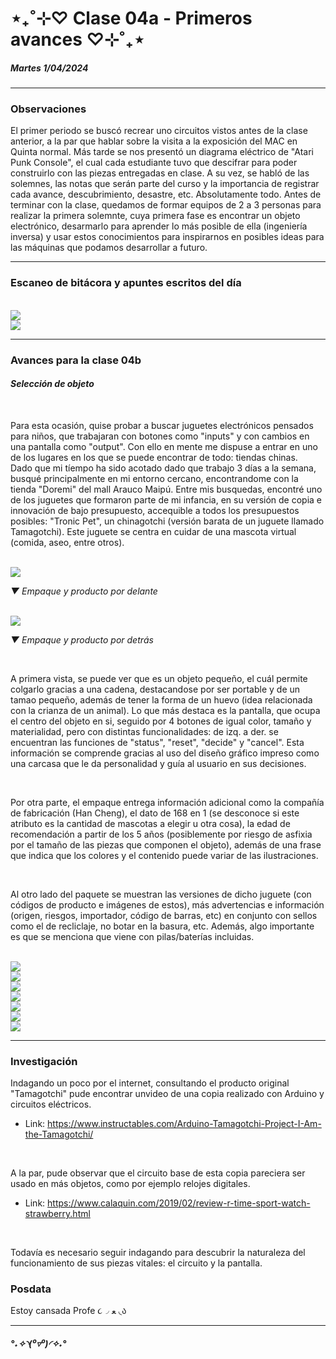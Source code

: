# ⋆₊˚⊹♡ Clase 04a - Primeros avances ♡⊹˚₊⋆
##### _Martes 1/04/2024_

***
 
### Observaciones

<!---Recordar para programar "md" (markdown): 
- https://github.com/adam-p/markdown-here/wiki/Markdown-Cheatsheet 
- https://www.markdownguide.org/basic-syntax/
- El Domingo 30 de marzo cumplí 25... no se porqué me gustaría sentirme orgullosa de ello, que se me reconociera --->
El primer periodo se buscó recrear uno circuitos vistos antes de la clase anterior, a la par que hablar sobre la visita a la exposición del MAC en Quinta normal. Más tarde se nos presentó un diagrama eléctrico de "Atari Punk Console", el cual cada estudiante tuvo que descifrar para poder construirlo con las piezas entregadas en clase. A su vez, se habló de las solemnes, las notas que serán parte del curso y la importancia de registrar cada avance, descubrimiento, desastre, etc. Absolutamente todo. Antes de terminar con la clase, quedamos de formar equipos de 2 a 3 personas para realizar la primera solemnte, cuya primera fase es encontrar un objeto electrónico, desarmarlo para aprender lo más posible de ella (ingeniería inversa) y usar estos conocimientos para inspirarnos en posibles ideas para las máquinas que podamos desarrollar a futuro.

***
 
### Escaneo de bitácora y apuntes escritos del día

<br>
<img src="./image/001-04.04.jpg">
<br>
<img src="./image/002-04.04.jpg">
<br>

***

### Avances para la clase 04b

#### _Selección de objeto_

<br>

Para esta ocasión, quise probar a buscar juguetes electrónicos pensados para niños, que trabajaran con botones como "inputs" y con cambios en una pantalla como "output". 
Con ello en mente me dispuse a entrar en uno de los lugares en los que se puede encontrar de todo: tiendas chinas.
<br>
Dado que mi tíempo ha sido acotado dado que trabajo 3 días a la semana, busqué principalmente en mi entorno cercano, encontrandome con la tienda "Doremi" del mall Arauco Maipú.
Entre mis busquedas, encontré uno de los juguetes que formaron parte de mi infancia, en su versión de copia e innovación de bajo presupuesto, accequible a todos los presupuestos posibles: "Tronic Pet", un chinagotchi (versión barata de un juguete llamado Tamagotchi). Este juguete se centra en cuidar de una mascota virtual (comida, aseo, entre otros).

<br>

<img src="./image/003-04.04.jpeg">

_▼ Empaque y producto por delante_

<br>

<img src="./image/004-04.04.jpeg">

_▼ Empaque y producto por detrás_

<br>

A primera vista, se puede ver que es un objeto pequeño, el cuál permite colgarlo gracias a una cadena, destacandose por ser portable y de un tamao pequeño, además de tener la forma de un huevo (idea relacionada con la crianza de un animal). Lo que más destaca es la pantalla, que ocupa el centro del objeto en si, seguido por 4 botones de igual color, tamaño y materialidad, pero con distintas funcionalidades: de izq. a der. se encuentran las funciones de "status", "reset", "decide" y "cancel". Esta información se comprende gracias al uso del diseño gráfico impreso como una carcasa que le da personalidad y guía al usuario en sus decisiones.

<br>

Por otra parte, el empaque entrega información adicional como la compañía de fabricación (Han Cheng), el dato de 168 en 1 (se desconoce si este atributo es la cantidad de mascotas a elegir u otra cosa), la edad de recomendación a partir de los 5 años (posiblemente por riesgo de asfixia por el tamaño de las piezas que componen el objeto), además de una frase que indica que los colores y el contenido puede variar de las ilustraciones.

<br>

Al otro lado del paquete se muestran las versiones de dicho juguete (con códigos de producto e imágenes de estos), más advertencias e información (origen, riesgos, importador, código de barras, etc) en conjunto con sellos como el de recliclaje, no botar en la basura, etc. Además, algo importante es que se menciona que viene con pilas/baterías incluidas.

<br>

<img src="./image/005-04.04.jpeg">

<br>

<img src="./image/006-04.04.jpeg">

<br>

<img src="./image/007-04.04.jpeg">

<br>

<img src="./image/008-04.04.jpeg">

<br>

<img src="./image/009-04.04.jpeg">

<br>

<img src="./image/010-04.04.jpeg">

<br>

<img src="./image/011-04.04.jpeg">

<br>

***

### Investigación

Indagando un poco por el internet, consultando el producto original "Tamagotchi" pude encontrar unvideo de una copia realizado con Arduino y circuitos eléctricos.

- Link: https://www.instructables.com/Arduino-Tamagotchi-Project-I-Am-the-Tamagotchi/

<br>

A la par, pude observar que el circuito base de esta copia pareciera ser usado en más objetos, como por ejemplo relojes digitales.

- Link: https://www.calaquin.com/2019/02/review-r-time-sport-watch-strawberry.html

<br>

Todavía es necesario seguir indagando para descubrir la naturaleza del funcionamiento de sus piezas vitales: el circuito y la pantalla.

### Posdata

Estoy cansada Profe ૮◞ ﻌ ◟ა

***

 ##### *°˖✧◝(⁰▿⁰)◜✧˖°*
